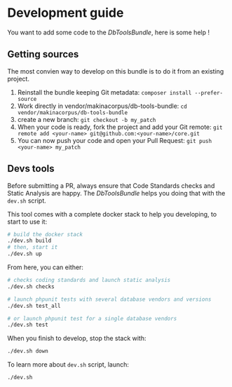 # Development guide

You want to add some code to the *DbToolsBundle*, here is some help !

## Getting sources

The most convien way to develop on this bundle is to do it from an existing project.

1. Reinstall the bundle keeping Git metadata:
    `composer install --prefer-source`
2. Work directly in vendor/makinacorpus/db-tools-bundle:
    `cd vendor/makinacorpus/db-tools-bundle`
3. create a new branch: `git checkout -b my_patch`
4. When your code is ready, fork the project and add your Git remote: `git remote add <your-name> git@github.com:<your-name>/core.git`
5. You can now push your code and open your Pull Request: `git push <your-name> my_patch`

## Devs tools

Before submitting a PR, always ensure that Code Standards checks and Static Analysis are happy.
The *DbToolsBundle* helps you doing that with the `dev.sh` script.

This tool comes with a complete docker stack to help you developing, to start to use it:

```sh
# build the docker stack
./dev.sh build
# then, start it
./dev.sh up
```

From here, you can either:

```sh
# checks coding standards and launch static analysis
./dev.sh checks

# launch phpunit tests with several database vendors and versions
./dev.sh test_all

# or launch phpunit test for a single database vendors
./dev.sh test
```

When you finish to develop, stop the stack with:

```sh
./dev.sh down
```

To learn more about `dev.sh` script, launch:

```sh
./dev.sh
```

